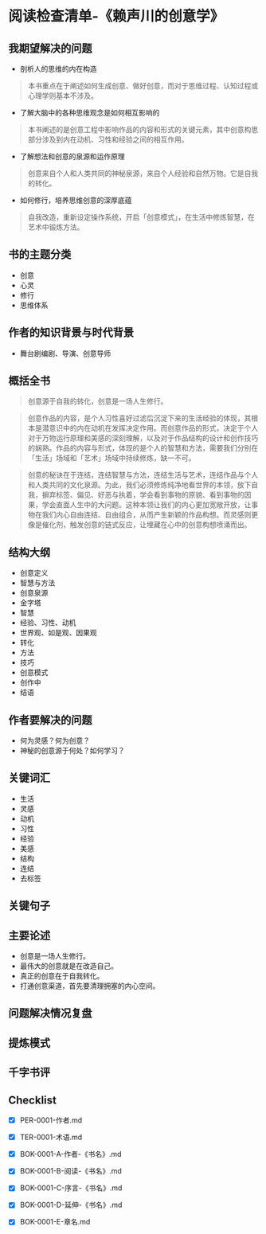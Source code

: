 # 阅读检查清单-《赖声川的创意学》

## 我期望解决的问题

- 剖析人的思维的内在构造
> 本书重点在于阐述如何生成创意、做好创意，而对于思维过程、认知过程或心理学则基本不涉及。

- 了解大脑中的各种思维观念是如何相互影响的
> 本书阐述的是创意工程中影响作品的内容和形式的关键元素，其中创意构思部分涉及到内在动机、习性和经验之间的相互作用。

- 了解想法和创意的泉源和运作原理
> 创意来自个人和人类共同的神秘泉源，来自个人经验和自然万物。它是自我的转化。

- 如何修行，培养思维创意的深厚底蕴
> 自我改造，重新设定操作系统，开启「创意模式」，在生活中修炼智慧，在艺术中锻炼方法。

## 书的主题分类

- 创意
- 心灵
- 修行
- 思维体系

## 作者的知识背景与时代背景

- 舞台剧编剧、导演、创意导师

## 概括全书

> 创意源于自我的转化，创意是一场人生修行。

> 创意作品的内容，是个人习性喜好过滤后沉淀下来的生活经验的体现，其根本是潜意识中的内在动机在发挥决定作用。而创意作品的形式，决定于个人对于万物运行原理和美感的深刻理解，以及对于作品结构的设计和创作技巧的娴熟。作品的内容与形式，体现的是个人的智慧和方法，需要我们分别在「生活」场域和「艺术」场域中持续修炼，缺一不可。

> 创意的秘诀在于连结，连结智慧与方法，连结生活与艺术，连结作品与个人和人类共同的文化泉源。为此，我们必须修炼纯净地看世界的本领，放下自我，摒弃标签、偏见、好恶与执着，学会看到事物的原貌、看到事物的因果，学会直面人生中的大问题。这种本领让我们的内心更加宽敞开放，让事物在我们内心自由连结、自由组合，从而产生新颖的作品构想。而灵感则更像是催化剂，触发创意的链式反应，让埋藏在心中的创意构想喷涌而出。

## 结构大纲

* 创意定义
* 智慧与方法
* 创意泉源
* 金字塔
* 智慧
* 经验、习性、动机
* 世界观、如是观、因果观
* 转化
* 方法
* 技巧
* 创意模式
* 创作中
* 结语

## 作者要解决的问题

- 何为灵感？何为创意？
- 神秘的创意源于何处？如何学习？

## 关键词汇

- 生活
- 灵感
- 动机
- 习性
- 经验
- 美感
- 结构
- 连结
- 去标签

## 关键句子

## 主要论述

- 创意是一场人生修行。
- 最伟大的创意就是在改造自己。
- 真正的创意在于自我转化。
- 打通创意渠道，首先要清理拥塞的内心空间。

## 问题解决情况复盘

## 提炼模式

## 千字书评

## Checklist

* [x] PER-0001-作者.md
* [x] TER-0001-术语.md
* [x] BOK-0001-A-作者-《书名》.md
* [x] BOK-0001-B-阅读-《书名》.md
* [x] BOK-0001-C-序言-《书名》.md
* [x] BOK-0001-D-延伸-《书名》.md
* [x] BOK-0001-E-章名.md



